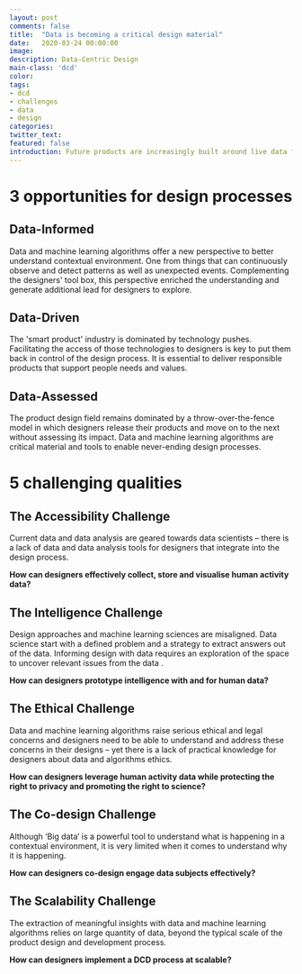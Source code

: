```yaml
---
layout: post
comments: false
title:  "Data is becoming a critical design material"
date:   2020-03-24 00:00:00
image: 
description: Data-Centric Design
main-class: 'dcd'
color:
tags:
- dcd
- challenges
- data
- design
categories:
twitter_text:
featured: false
introduction: Future products are increasingly built around live data from the Internet and the Internet of Things. Data and algorithms become a critical material for informing the design and development of future products that are relevant, useful and appropriate, and deliver real value and impact. However, designers lack the ability to effectively use this emerging material as part of the product design and development process to inform, drive and assess. Here we unpack three design opportunities and five challenging qualities at the core of Data-Centric Design.
---
```

                       
# 3 opportunities for design processes
                                 
## Data-Informed

Data and machine learning algorithms offer a new perspective to better understand contextual
environment. One from things that can continuously observe and detect patterns as well as unexpected
events. Complementing the designers' tool box, this perspective enriched the understanding and
generate additional lead for designers to explore.

## Data-Driven

The 'smart product' industry is dominated by technology pushes. Facilitating the access of
those technologies to designers is key to put them back in control of the design process. It is
essential to deliver responsible products that support people needs and values.

## Data-Assessed
                          
The product design field remains dominated by a throw-over-the-fence model in which designers
release their products and move on to the next without assessing its impact. Data and machine
learning algorithms are critical material and tools to enable never-ending design processes.
                          
# 5 challenging qualities
                                  
## The Accessibility Challenge
                          
Current data and data analysis are geared towards data scientists – there is a lack of data and data
analysis tools for designers that integrate into the design process.
                          
**How can designers effectively collect, store and visualise human activity data?**
                          
## The Intelligence Challenge
                          
Design approaches and machine learning sciences are misaligned. Data science start with a defined
problem and a strategy to extract answers out of the data. Informing design with data requires an
exploration of the space to uncover relevant issues from the data .
                          
**How can designers prototype intelligence with and for human data?**
                                
## The Ethical Challenge
                        
Data and machine learning algorithms raise serious ethical and legal concerns and designers need to
be able to understand and address these concerns in their designs – yet there is a lack of
practical knowledge for designers about data and algorithms ethics.
                          
**How can designers leverage human activity data while protecting the right to privacy and promoting the
right to science?**
                                
## The Co-design Challenge
                                           
Although ‘Big data’ is a powerful tool to understand what is happening in a contextual environment,
it is  very limited when it comes to understand why it is happening.
                              
**How can designers co-design engage data subjects effectively?**
                          
## The Scalability Challenge
                          
The extraction of meaningful insights with data and machine learning algorithms relies on large
quantity of data, beyond the typical scale of the product design and development process.
                          
**How can designers implement a DCD process at scalable?**
